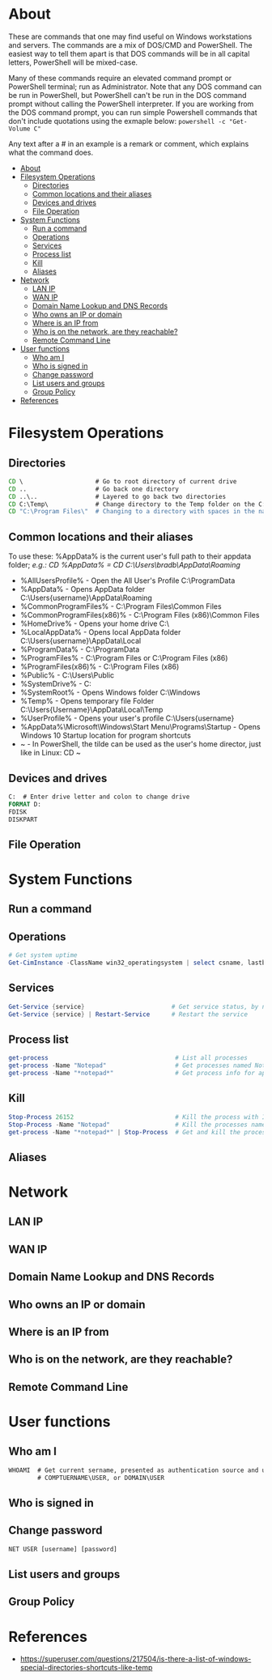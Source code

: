 # About
These are commands that one may find useful on Windows workstations and servers. The commands are a mix of DOS/CMD and PowerShell. The easiest way to tell them apart is that DOS commands will be in all capital letters, PowerShell will be mixed-case. 

Many of these commands require an elevated command prompt or PowerShell terminal; run as Administrator. Note that any DOS command can be run in PowerShell, but PowerShell can't be run in the DOS command prompt without calling the PowerShell interpreter. If you are working from the DOS command prompt, you can run simple Powershell commands that don't include quotations using the exmaple below:
`powershell -c "Get-Volume C"`

Any text after a # in an example is a remark or comment, which explains what the command does.

<!-- TOC -->

- [About](#about)
- [Filesystem Operations](#filesystem-operations)
    - [Directories](#directories)
    - [Common locations and their aliases](#common-locations-and-their-aliases)
    - [Devices and drives](#devices-and-drives)
    - [File Operation](#file-operation)
- [System Functions](#system-functions)
    - [Run a command](#run-a-command)
    - [Operations](#operations)
    - [Services](#services)
    - [Process list](#process-list)
    - [Kill](#kill)
    - [Aliases](#aliases)
- [Network](#network)
    - [LAN IP](#lan-ip)
    - [WAN IP](#wan-ip)
    - [Domain Name Lookup and DNS Records](#domain-name-lookup-and-dns-records)
    - [Who owns an IP or domain](#who-owns-an-ip-or-domain)
    - [Where is an IP from](#where-is-an-ip-from)
    - [Who is on the network, are they reachable?](#who-is-on-the-network-are-they-reachable)
    - [Remote Command Line](#remote-command-line)
- [User functions](#user-functions)
    - [Who am I](#who-am-i)
    - [Who is signed in](#who-is-signed-in)
    - [Change password](#change-password)
    - [List users and groups](#list-users-and-groups)
    - [Group Policy](#group-policy)
- [References](#references)

<!-- /TOC -->

# Filesystem Operations
##	Directories

```bat
CD \                    # Go to root directory of current drive
CD ..                   # Go back one directory
CD ..\..                # Layered to go back two directories
CD C:\Temp\             # Change directory to the Temp folder on the C: drive
CD "C:\Program Files\"  # Changing to a directory with spaces in the name requires quotes
```

## Common locations and their aliases
To use these: %AppData% is the current user's full path to their appdata folder; 
*e.g.: CD %AppData% = CD C:\Users\bradb\AppData\Roaming*

- %AllUsersProfile% - Open the All User's Profile C:\ProgramData
- %AppData% - Opens AppData folder C:\Users\{username}\AppData\Roaming
- %CommonProgramFiles% - C:\Program Files\Common Files
- %CommonProgramFiles(x86)% - C:\Program Files (x86)\Common Files
- %HomeDrive% - Opens your home drive C:\
- %LocalAppData% - Opens local AppData folder C:\Users\{username}\AppData\Local
- %ProgramData% - C:\ProgramData
- %ProgramFiles% - C:\Program Files or C:\Program Files (x86)
- %ProgramFiles(x86)% - C:\Program Files (x86)
- %Public% - C:\Users\Public
- %SystemDrive% - C:
- %SystemRoot% - Opens Windows folder C:\Windows
- %Temp% - Opens temporary file Folder C:\Users\{Username}\AppData\Local\Temp
- %UserProfile% - Opens your user's profile C:\Users\{username}
- %AppData%\Microsoft\Windows\Start Menu\Programs\Startup - Opens Windows 10 Startup location for program shortcuts
- ~ - In PowerShell, the tilde can be used as the user's home director, just like in Linux: CD ~

##	Devices and drives
```bat
C:  # Enter drive letter and colon to change drive
FORMAT D:
FDISK
DISKPART
```

##	File Operation

# System Functions
##	Run a command
##	Operations
```powershell
# Get system uptime
Get-CimInstance -ClassName win32_operatingsystem | select csname, lastbootuptime
```

##      Services
```powershell
Get-Service {service}                        # Get service status, by name with quotes or alias
Get-Service {service} | Restart-Service      # Restart the service
```

##	Process list
```powershell
get-process                                   # List all processes
get-process -Name "Notepad"                   # Get processes named Notepad
get-process -Name "*notepad*"                 # Get process info for applications with Notepad in their name
```
##	Kill
```powershell
Stop-Process 26152                            # Kill the process with ID #26152, identified above with get-process
Stop-Process -Name "Notepad"                  # Kill the processes named Notepad
get-process -Name "*notepad*" | Stop-Process  # Get and kill the processes with Notepad in their name
```
##	Aliases
	
# Network
##	LAN IP
##	WAN IP
##	Domain Name Lookup and DNS Records
##	Who owns an IP or domain
##	Where is an IP from
##	Who is on the network, are they reachable?
##	Remote Command Line
	
# User functions
##	Who am I
```bat
WHOAMI  # Get current sername, presented as authentication source and username
        # COMPTUERNAME\USER, or DOMAIN\USER
```

##	Who is signed in
##	Change password
```bat
NET USER [username] [password]
```

##	List users and groups
##	Group Policy

# References
- https://superuser.com/questions/217504/is-there-a-list-of-windows-special-directories-shortcuts-like-temp